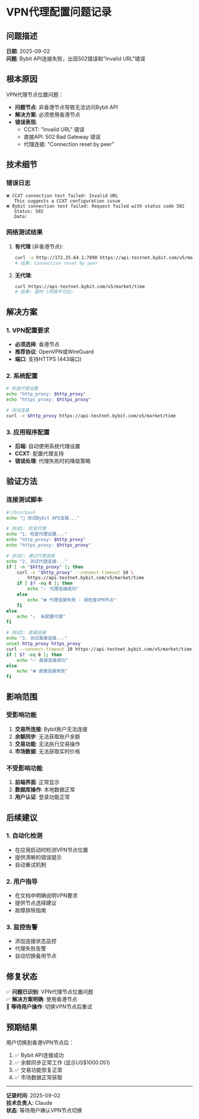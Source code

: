 # VPN代理配置问题记录

## 问题描述
**日期**: 2025-09-02  
**问题**: Bybit API连接失败，出现502错误和"Invalid URL"错误

## 根本原因
VPN代理节点位置问题：
- **问题节点**: 非香港节点导致无法访问Bybit API
- **解决方案**: 必须使用香港节点
- **错误表现**: 
  - CCXT: "Invalid URL" 错误
  - 直接API: 502 Bad Gateway 错误
  - 代理连接: "Connection reset by peer"

## 技术细节

### 错误日志
```
❌ CCXT connection test failed: Invalid URL
   This suggests a CCXT configuration issue
❌ Bybit connection test failed: Request failed with status code 502
   Status: 502
   Data:
```

### 网络测试结果
1. **有代理** (非香港节点):
   ```bash
   curl -x http://172.25.64.1:7890 https://api-testnet.bybit.com/v5/market/time
   # 结果: Connection reset by peer
   ```

2. **无代理**:
   ```bash
   curl https://api-testnet.bybit.com/v5/market/time
   # 结果: 超时 (网络不可达)
   ```

## 解决方案

### 1. VPN配置要求
- **必须选择**: 香港节点
- **推荐协议**: OpenVPN或WireGuard
- **端口**: 支持HTTPS (443端口)

### 2. 系统配置
```bash
# 检查代理设置
echo "http_proxy: $http_proxy"
echo "https_proxy: $https_proxy"

# 测试连接
curl -x $http_proxy https://api-testnet.bybit.com/v5/market/time
```

### 3. 应用程序配置
- **后端**: 自动使用系统代理设置
- **CCXT**: 配置代理支持
- **错误处理**: 代理失败时的降级策略

## 验证方法

### 连接测试脚本
```bash
#!/bin/bash
echo "🧪 测试Bybit API连接..."

# 测试1: 检查代理
echo "1. 检查代理设置..."
echo "http_proxy: $http_proxy"
echo "https_proxy: $https_proxy"

# 测试2: 通过代理连接
echo "2. 测试代理连接..."
if [ -n "$http_proxy" ]; then
    curl -x "$http_proxy" --connect-timeout 10 \
        https://api-testnet.bybit.com/v5/market/time
    if [ $? -eq 0 ]; then
        echo "✅ 代理连接成功"
    else
        echo "❌ 代理连接失败 - 请检查VPN节点"
    fi
else
    echo "⚠️  未配置代理"
fi

# 测试3: 直接连接
echo "3. 测试直接连接..."
unset http_proxy https_proxy
curl --connect-timeout 10 https://api-testnet.bybit.com/v5/market/time
if [ $? -eq 0 ]; then
    echo "✅ 直接连接成功"
else
    echo "❌ 直接连接失败"
fi
```

## 影响范围

### 受影响功能
1. **交易所连接**: Bybit账户无法连接
2. **余额同步**: 无法获取账户余额
3. **交易功能**: 无法执行交易操作
4. **市场数据**: 无法获取实时价格

### 不受影响功能
1. **前端界面**: 正常显示
2. **数据库操作**: 本地数据正常
3. **用户认证**: 登录功能正常

## 后续建议

### 1. 自动化检测
- 在应用启动时检测VPN节点位置
- 提供清晰的错误提示
- 自动重试机制

### 2. 用户指导
- 在文档中明确说明VPN要求
- 提供节点选择建议
- 故障排除指南

### 3. 监控告警
- 添加连接状态监控
- 代理失败告警
- 自动切换备用节点

## 修复状态
✅ **问题已识别**: VPN代理节点位置问题  
✅ **解决方案明确**: 使用香港节点  
🔄 **等待用户操作**: 切换VPN节点后重试  

## 预期结果
用户切换到香港VPN节点后：
1. ✅ Bybit API连接成功
2. ✅ 余额同步正常工作 (显示US$1000.051)
3. ✅ 交易功能恢复正常
4. ✅ 市场数据正常获取

---
**记录时间**: 2025-09-02  
**技术负责人**: Claude  
**状态**: 等待用户确认VPN节点切换